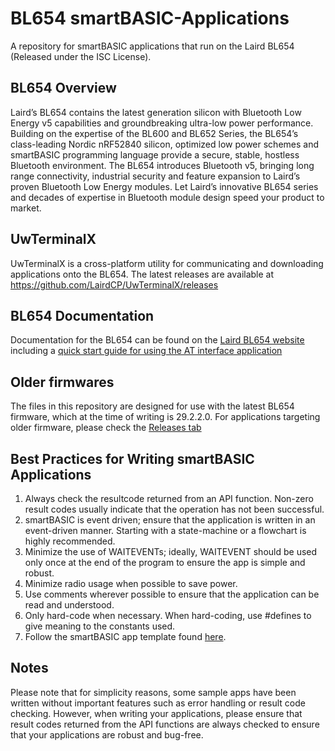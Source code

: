 ﻿BL654 smartBASIC-Applications
=============================

A repository for smartBASIC applications that run on the Laird BL654 (Released under the ISC License).

BL654 Overview
------------
Laird’s BL654 contains the latest generation silicon with Bluetooth Low Energy v5 capabilities and groundbreaking ultra-low power performance. Building on the expertise of the BL600 and BL652 Series, the BL654’s class-leading Nordic nRF52840 silicon, optimized low power schemes and smartBASIC programming language provide a secure, stable, hostless Bluetooth environment. The BL654 introduces Bluetooth v5, bringing long range connectivity, industrial security and feature expansion to Laird’s proven Bluetooth Low Energy modules. Let Laird’s innovative BL654 series and decades of expertise in Bluetooth module design speed your product to market.

UwTerminalX
-----------
UwTerminalX is a cross-platform utility for communicating and downloading applications onto the BL654. The latest releases are available at https://github.com/LairdCP/UwTerminalX/releases

BL654 Documentation
-------------------
Documentation for the BL654 can be found on the [Laird BL654 website](https://connectivity.lairdtech.com/wireless-modules/bluetooth-modules/bluetooth-5-modules/bl654-series) including a [quick start guide for using the AT interface application](https://connectivity-staging.s3.us-east-2.amazonaws.com/s3fs-public/2018-10/AT%20Interface%20Quick%20Start%20Guide%20v1_0.pdf)

Older firmwares
-------------------------------
The files in this repository are designed for use with the latest BL654 firmware, which at the time of writing is 29.2.2.0. For applications targeting older firmware, please check the [Releases tab](https://github.com/LairdCP/BL654-Applications/releases)

Best Practices for Writing smartBASIC Applications
-------------------------------
1. Always check the resultcode returned from an API function. Non-zero result codes usually indicate that the operation has not been successful.
2. smartBASIC is event driven; ensure that the application is written in an event-driven manner. Starting with a state-machine or a flowchart is highly recommended.
3. Minimize the use of WAITEVENTs; ideally, WAITEVENT should be used only once at the end of the program to ensure the app is simple and robust.
4. Minimize radio usage when possible to save power.
5. Use comments wherever possible to ensure that the application can be read and understood.
6. Only hard-code when necessary. When hard-coding, use #defines to give meaning to the constants used.
7. Follow the smartBASIC app template found [here](https://github.com/LairdCP/BL654-Applications/blob/master/Applications/ttt.template.sb).

Notes
-------------------------------
Please note that for simplicity reasons, some sample apps have been written without important features such as error handling or result code checking. However, when writing your applications, please ensure that result codes returned from the API functions are always checked to ensure that your applications are robust and bug-free.
